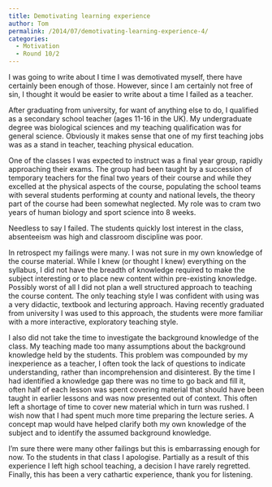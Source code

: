 ```yaml
---
title: Demotivating learning experience
author: Tom
permalink: /2014/07/demotivating-learning-experience-4/
categories:
  - Motivation
  - Round 10/2
---
```

I was going to write about I time I was demotivated myself, there have certainly been enough of those. However, since I am certainly not free of sin, I thought it would be easier to write about a time I failed as a teacher.

After graduating from university, for want of anything else to do, I qualified as a secondary school teacher (ages 11-16 in the UK). My undergraduate degree was biological sciences and my teaching qualification was for general science. Obviously it makes sense that one of my first teaching jobs was as a stand in teacher, teaching physical education.

One of the classes I was expected to instruct was a final year group, rapidly approaching their exams. The group had been taught by a succession of temporary teachers for the final two years of their course and while they excelled at the physical aspects of the course, populating the school teams with several students performing at county and national levels, the theory part of the course had been somewhat neglected. My role was to cram two years of human biology and sport science into 8 weeks.

Needless to say I failed. The students quickly lost interest in the class, absenteeism was high and classroom discipline was poor.

In retrospect my failings were many. I was not sure in my own knowledge of the course material. While I knew (or thought I knew) everything on the syllabus, I did not have the breadth of knowledge required to make the subject interesting or to place new content within pre-existing knowledge. Possibly worst of all I did not plan a well structured approach to teaching the course content. The only teaching style I was confident with using was a very didactic, textbook and lecturing approach. Having recently graduated from university I was used to this approach, the students were more familiar with a more interactive, exploratory teaching style.

I also did not take the time to investigate the background knowledge of the class. My teaching made too many assumptions about the background knowledge held by the students. This problem was compounded by my inexperience as a teacher, I often took the lack of questions to indicate understanding, rather than incomprehension and disinterest. By the time I had identified a knowledge gap there was no time to go back and fill it, often half of each lesson was spent covering material that should have been taught in earlier lessons and was now presented out of context. This often left a shortage of time to cover new material which in turn was rushed. I wish now that I had spent much more time preparing the lecture series. A concept map would have helped clarify both my own knowledge of the subject and to identify the assumed background knowledge.

I&#8217;m sure there were many other failings but this is embarrassing enough for now. To the students in that class I apologise. Partially as a result of this experience I left high school teaching, a decision I have rarely regretted. Finally, this has been a very cathartic experience, thank you for listening.
